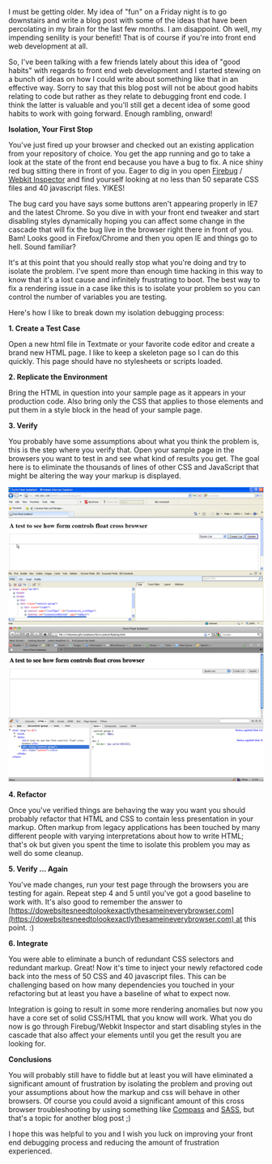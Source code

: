 I must be getting older. My idea of "fun" on a Friday night is to go downstairs
and write a blog post with some of the ideas that have been percolating in my
brain for the last few months. I am disappoint. Oh well, my impending senility
is your benefit! That is of course if you're into front end web development at
all.

So, I've been talking with a few friends lately about this idea of "good habits"
with regards to front end web development and I started stewing on a bunch of
ideas on how I could write about something like that in an effective way. Sorry
to say that this blog post will not be about good habits relating to code but
rather as they relate to debugging front end code. I think the latter is
valuable and you'll still get a decent idea of some good habits to work with
going forward. Enough rambling, onward!

**Isolation, Your First Stop**

You've just fired up your browser and checked out an existing application from
your repository of choice. You get the app running and go to take a look at the
state of the front end because you have a bug to fix. A nice shiny red bug
sitting there in front of you. Eager to dig in you open
[Firebug](https://www.getfirebug.com) / [Webkit
Inspector](https://webkit.org/blog/1091/more-web-inspector-updates/) and find
yourself looking at no less than 50 separate CSS files and 40 javascript files.
YIKES!

The bug card you have says some buttons aren't appearing properly in IE7 and the
latest Chrome. So you dive in with your front end tweaker and start disabling
styles dynamically hoping you can affect some change in the cascade that will
fix the bug live in the browser right there in front of you. Bam! Looks good in
Firefox/Chrome and then you open IE and things go to hell. Sound familiar?

It's at this point that you should really stop what you're doing and try to
isolate the problem. I've spent more than enough time hacking in this way to
know that it's a lost cause and infinitely frustrating to boot. The best way to
fix a rendering issue in a case like this is to isolate your problem so you can
control the number of variables you are testing.

Here's how I like to break down my isolation debugging process:

**1. Create a Test Case**

Open a new html file in Textmate or your favorite code editor and create a brand
new HTML page. I like to keep a skeleton page so I can do this quickly. This
page should have no stylesheets or scripts loaded.


<script src="https://gist.github.com/davemo/665184.js"></script>

**2. Replicate the Environment**

Bring the HTML in question into your sample page as it appears in your
production code. Also bring only the CSS that applies to those elements and put
them in a style block in the head of your sample page.

<script src="https://gist.github.com/davemo/665183.js"></script>

**3. Verify**

You probably have some assumptions about what you think the problem is, this is
the step where you verify that. Open your sample page in the browsers you want
to test in and see what kind of results you get. The goal here is to eliminate
the thousands of lines of other CSS and JavaScript that might be altering the
way your markup is displayed.

![](/img/17120048-Screen_shot_2010-11-05_at_10.13.57_PM.png)
![](/img/17120050-Screen_shot_2010-11-05_at_10.14.39_PM.png)

**4. Refactor**

Once you've verified things are behaving the way you want you should probably
refactor that HTML and CSS to contain less presentation in your markup. Often
markup from legacy applications has been touched by many different people with
varying interpretations about how to write HTML; that's ok but given you spent
the time to isolate this problem you may as well do some cleanup.

**5. Verify ... Again**

You've made changes, run your test page through the browsers you are testing for
again. Repeat step 4 and 5 until you've got a good baseline to work with. It's
also good to remember the answer to
[https://dowebsitesneedtolookexactlythesameineverybrowser.com](https://dowebsitesneedtolookexactlythesameineverybrowser.com) at
this point. :)

**6. Integrate**

You were able to eliminate a bunch of redundant CSS selectors and redundant
markup. Great! Now it's time to inject your newly refactored code back into the
mess of 50 CSS and 40 javascript files. This can be challenging based on how
many dependencies you touched in your refactoring but at least you have a
baseline of what to expect now.

Integration is going to result in some more rendering anomalies but now you have
a core set of solid CSS/HTML that you know will work. What you do now is go
through Firebug/Webkit Inspector and start disabling styles in the cascade that
also affect your elements until you get the result you are looking for.

**Conclusions**

You will probably still have to fiddle but at least you will have eliminated a
significant amount of frustration by isolating the problem and proving out your
assumptions about how the markup and css will behave in other browsers. Of
course you could avoid a significant amount of this cross browser
troubleshooting by using something like
[Compass](https://compass-style.org/docs/) and
[SASS](https://brandonmathis.com/blog/2010/09/21/fast-color-theming-with-compass-and-sass/),
but that's a topic for another blog post ;)

I hope this was helpful to you and I wish you luck on improving your front end
debugging process and reducing the amount of frustration experienced.
